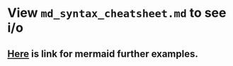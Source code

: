 # View `md_syntax_cheatsheet.md` to see i/o

## [Here](https://mermaid.js.org/syntax/classDiagram.html) is link for mermaid further examples. 

